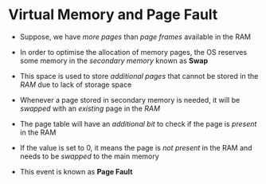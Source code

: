 # Virtual Memory and Page Fault

- Suppose, we have *more pages* than *page frames* available in the RAM

- In order to optimise the allocation of memory pages, the OS reserves some memory
in the *secondary memory* known as **Swap**

- This space is used to store *additional pages* that cannot be stored in the *RAM*
due to lack of storage space

- Whenever a page stored in secondary memory is needed, it will be *swapped* with
an *existing* page in the *RAM*

- The page table will have an *additional bit* to check if the page is *present*
in the RAM

- If the value is set to 0, it means the page is *not present* in the RAM and needs
to be *swapped* to the main memory

- This event is known as **Page Fault**
